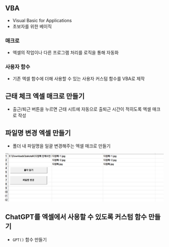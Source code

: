 ## VBA

- Visual Basic for Applications
- 초보자를 위한 베이직

### 매크로

- 엑셀의 작업이나 다른 프로그램 처리를 로직을 통해 자동화

### 사용자 함수

- 기존 엑셀 함수에 더해 사용할 수 있는 사용자 커스텀 함수를 VBA로 제작

## 근태 체크 엑셀 매크로 만들기

- 출근/퇴근 버튼을 누르면 근태 시트에 자동으로 출퇴근 시간이 적히도록 엑셀 매크로 작성



## 파일명 변경 엑셀 만들기

- 폴더 내 파일명을 일괄 변경해주는 엑셀 매크로 만들기

![](attachments/Pasted%20image%2020240815035928.png)

## ChatGPT를 엑셀에서 사용할 수 있도록 커스텀 함수 만들기

- `GPT()` 함수 만들기